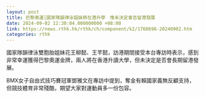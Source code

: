 ```yaml
---
layout: post
title: 巴黎奧運│國家隊韻律泳姐妹將在港升學　惟未決定會否留港發展
date: 2024-09-02 12:30:04.000000000 +08:00
link: https://news.rthk.hk/rthk/ch/component/k2/1768698-20240902.htm
categories: rthk
---
```


國家隊韻律泳雙胞胎姐妹花王柳懿、王芊懿，訪港期間接受本台專訪時表示，感到非常幸運獲得巴黎奧運金牌，兩人將在香港升讀大學，但未決定是否會長期留港發展。

BMX女子自由式技巧賽冠軍鄧雅文在專訪中提到，奪金有賴國家義無反顧支持，但競技體育非常殘酷，期望大家對運動員多一份包容。

